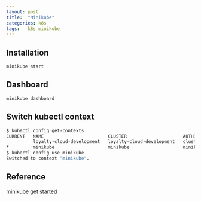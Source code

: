 ```yaml
---
layout: post
title:  "Minikube"
categories: k8s
tags:   k8s minikube
---
```


## Installation

```
minikube start
```

## Dashboard

```
minikube dashboard
```

## Switch kubectl context

```bash
$ kubectl config get-contexts
CURRENT   NAME                        CLUSTER                     AUTHINFO                                                          NAMESPACE
          loyalty-cloud-development   loyalty-cloud-development   clusterUser_loyalty-cloud-development_loyalty-cloud-development   
*         minikube                    minikube                    minikube                                                          default
$ kubectl config use minikube
Switched to context "minikube".
```


## Reference

[minikube get started](https://minikube.sigs.k8s.io/docs/start/)